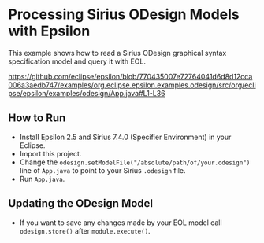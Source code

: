 # Processing Sirius ODesign Models with Epsilon

This example shows how to read a Sirius ODesign graphical syntax specification model and query it with EOL.

https://github.com/eclipse/epsilon/blob/770435007e72764041d6d8d12cca006a3aedb747/examples/org.eclipse.epsilon.examples.odesign/src/org/eclipse/epsilon/examples/odesign/App.java#L1-L36

## How to Run

- Install Epsilon 2.5 and Sirius 7.4.0 (Specifier Environment) in your Eclipse.
- Import this project.
- Change the `odesign.setModelFile("/absolute/path/of/your.odesign")` line of `App.java` to point to your Sirius `.odesign` file.
- Run `App.java`.

## Updating the ODesign Model

- If you want to save any changes made by your EOL model call `odesign.store()` after `module.execute()`.
